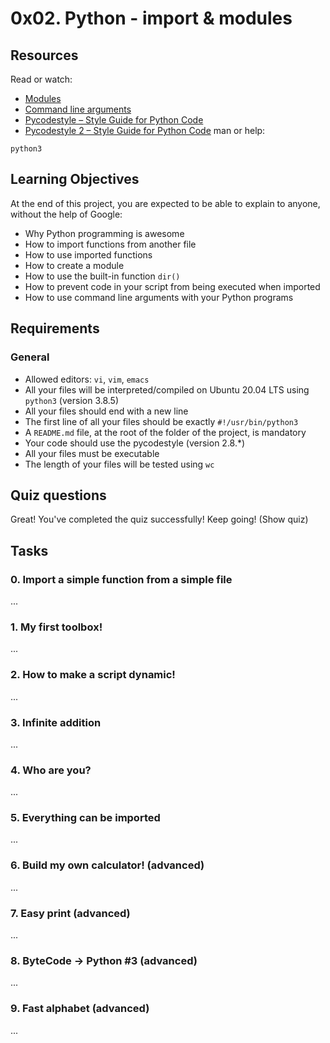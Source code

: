 # 0x02. Python - import & modules

## Resources
Read or watch:

- [Modules](https://docs.python.org/3/tutorial/modules.html)
- [Command line arguments](https://docs.python.org/3/tutorial/stdlib.html#command-line-arguments)
- [Pycodestyle – Style Guide for Python Code](https://pypi.org/project/pycodestyle/)
- [Pycodestyle 2 – Style Guide for Python Code](https://www.python.org/dev/peps/pep-0008/)
man or help:

`python3`

## Learning Objectives
At the end of this project, you are expected to be able to explain to anyone, without the help of Google:

- Why Python programming is awesome
- How to import functions from another file
- How to use imported functions
- How to create a module
- How to use the built-in function `dir()`
- How to prevent code in your script from being executed when imported
- How to use command line arguments with your Python programs

## Requirements
### General
- Allowed editors: `vi`, `vim`, `emacs`
- All your files will be interpreted/compiled on Ubuntu 20.04 LTS using `python3` (version 3.8.5)
- All your files should end with a new line
- The first line of all your files should be exactly `#!/usr/bin/python3`
- A `README.md` file, at the root of the folder of the project, is mandatory
- Your code should use the pycodestyle (version 2.8.*)
- All your files must be executable
- The length of your files will be tested using `wc`

## Quiz questions
Great! You've completed the quiz successfully! Keep going! (Show quiz)

## Tasks

### 0. Import a simple function from a simple file
...

### 1. My first toolbox!
...

### 2. How to make a script dynamic!
...

### 3. Infinite addition
...

### 4. Who are you?
...

### 5. Everything can be imported
...

### 6. Build my own calculator! (advanced)
...

### 7. Easy print (advanced)
...

### 8. ByteCode -> Python #3 (advanced)
...

### 9. Fast alphabet (advanced)
...

